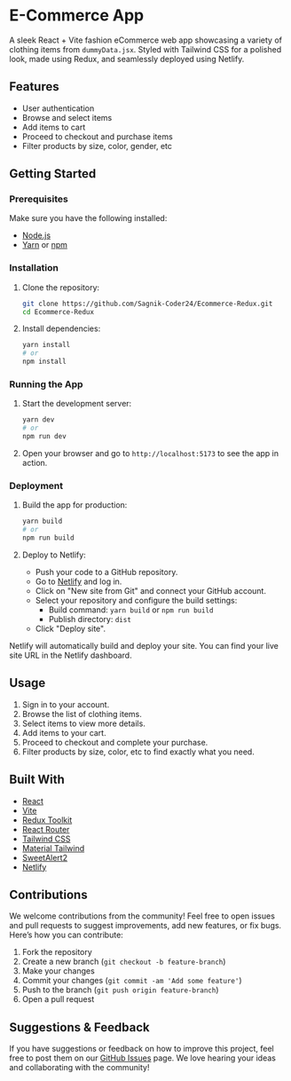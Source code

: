 # E-Commerce App

A sleek React + Vite fashion eCommerce web app showcasing a variety of clothing items from `dummyData.jsx`. Styled with Tailwind CSS for a polished look, made using Redux, and seamlessly deployed using Netlify.

## Features

- User authentication
- Browse and select items
- Add items to cart
- Proceed to checkout and purchase items
- Filter products by size, color, gender, etc

## Getting Started

### Prerequisites

Make sure you have the following installed:

- [Node.js](https://nodejs.org/)
- [Yarn](https://yarnpkg.com/) or [npm](https://www.npmjs.com/)

### Installation

1. Clone the repository:

   ```bash
   git clone https://github.com/Sagnik-Coder24/Ecommerce-Redux.git
   cd Ecommerce-Redux
   ```

2. Install dependencies:

   ```bash
   yarn install
   # or
   npm install
   ```

### Running the App

1. Start the development server:

   ```bash
   yarn dev
   # or
   npm run dev
   ```

2. Open your browser and go to `http://localhost:5173` to see the app in action.

### Deployment

1. Build the app for production:

   ```bash
   yarn build
   # or
   npm run build
   ```

2. Deploy to Netlify:

   - Push your code to a GitHub repository.
   - Go to [Netlify](https://www.netlify.com/) and log in.
   - Click on "New site from Git" and connect your GitHub account.
   - Select your repository and configure the build settings:
     - Build command: `yarn build` or `npm run build`
     - Publish directory: `dist`
   - Click "Deploy site".

Netlify will automatically build and deploy your site. You can find your live site URL in the Netlify dashboard.

## Usage

1. Sign in to your account.
2. Browse the list of clothing items.
3. Select items to view more details.
4. Add items to your cart.
5. Proceed to checkout and complete your purchase.
6. Filter products by size, color, etc to find exactly what you need.

## Built With

- [React](https://reactjs.org/)
- [Vite](https://vitejs.dev/)
- [Redux Toolkit](https://redux-toolkit.js.org/)
- [React Router](https://reactrouter.com/)
- [Tailwind CSS](https://tailwindcss.com/)
- [Material Tailwind](https://www.material-tailwind.com/)
- [SweetAlert2](https://sweetalert2.github.io/)
- [Netlify](https://www.netlify.com/)

## Contributions

We welcome contributions from the community! Feel free to open issues and pull requests to suggest improvements, add new features, or fix bugs. Here’s how you can contribute:

1. Fork the repository
2. Create a new branch (`git checkout -b feature-branch`)
3. Make your changes
4. Commit your changes (`git commit -am 'Add some feature'`)
5. Push to the branch (`git push origin feature-branch`)
6. Open a pull request

## Suggestions & Feedback

If you have suggestions or feedback on how to improve this project, feel free to post them on our [GitHub Issues](https://github.com/Sagnik-Coder24/Ecommerce-Redux/issues) page. We love hearing your ideas and collaborating with the community!
